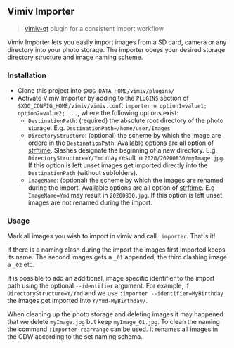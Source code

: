 ## Vimiv Importer
> [vimiv-qt](https://github.com/karlch/vimiv-qt) plugin for a consistent import workflow

Vimiv Importer lets you easily import images from a SD card, camera or any directory into your photo storage. The importer obeys your desired storage directory structure and image naming scheme.

### Installation
- Clone this project into `$XDG_DATA_HOME/vimiv/plugins/`
- Activate Vimiv Importer by adding to the `PLUGINS` section of `$XDG_CONFIG_HOME/vimiv/vimiv.conf`: `importer = option1=value1; option2=value2; ...`, where the following options exist:
    - `DestinationPath`: (required) the absolute root directory of the photo storage. E.g. `DestinationPath=/home/user/Images`
    - `DirectoryStructure`: (optional) the scheme by which the image are ordere in the `DestinationPath`. Available options are all option of [strftime](https://strftime.org/). Slashes designate the beginning of a new directory. E.g. `DirectoryStructure=Y/Ymd` may result in `2020/20200830/myImage.jpg`. If this option is left unset images get imported directly into the `DestinationPath` (without subfolders).
    - `ImageName`: (optional) the scheme by which the images are renamed during the import. Available options are all option of [strftime](https://strftime.org/). E.g `ImageName=Ymd` may result in `20200830.jpg`. If this option is left unset images are not renamed during the import.

### Usage
Mark all images you wish to import in vimiv and call `:importer`. That's it!

If there is a naming clash during the import the images first imported keeps its name. The second images gets a `_01` appended, the third clashing image a `_02` etc.

It is possible to add an additional, image specific identifier to the import path using the optional `--identifier` argument. For example, if `DirectoryStructure=Y/Ymd` and we use `:importer --identifier=MyBirthday` the images get imported into `Y/Ymd-MyBirthday/`.

When cleaning up the photo storage and deleting images it may happened that we delete `myImage.jpg` but keep `myImage_01.jpg`. To clean the naming the command `:importer-rearrange` can be used. It renames all images in the CDW according to the set naming schema.
